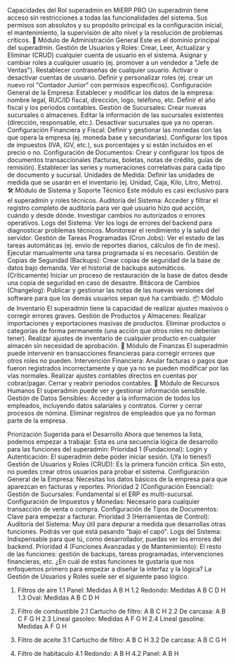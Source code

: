 Capacidades del Rol superadmin en MiERP PRO
Un superadmin tiene acceso sin restricciones a todas las funcionalidades del sistema. Sus permisos son absolutos y su propósito principal es la configuración inicial, el mantenimiento, la supervisión de alto nivel y la resolución de problemas críticos.
🏢 Módulo de Administración General
Este es el dominio principal del superadmin.
Gestión de Usuarios y Roles:
Crear, Leer, Actualizar y Eliminar (CRUD) cualquier cuenta de usuario en el sistema.
Asignar y cambiar roles a cualquier usuario (ej. promover a un vendedor a "Jefe de Ventas").
Restablecer contraseñas de cualquier usuario.
Activar o desactivar cuentas de usuario.
Definir y personalizar roles (ej. crear un nuevo rol "Contador Junior" con permisos específicos).
Configuración General de la Empresa:
Establecer y modificar los datos de la empresa: nombre legal, RUC/ID fiscal, dirección, logo, teléfono, etc.
Definir el año fiscal y los periodos contables.
Gestión de Sucursales:
Crear nuevas sucursales o almacenes.
Editar la información de las sucursales existentes (dirección, responsable, etc.).
Desactivar sucursales que ya no operan.
Configuración Financiera y Fiscal:
Definir y gestionar las monedas con las que opera la empresa (ej. moneda base y secundarias).
Configurar los tipos de impuestos (IVA, IGV, etc.), sus porcentajes y si están incluidos en el precio o no.
Configuración de Documentos:
Crear y configurar los tipos de documentos transaccionales (facturas, boletas, notas de crédito, guías de remisión).
Establecer las series y numeraciones correlativas para cada tipo de documento y sucursal.
Unidades de Medida:
Definir las unidades de medida que se usarán en el inventario (ej. Unidad, Caja, Kilo, Litro, Metro).
🛠️ Módulo de Sistema y Soporte Técnico
Este módulo es casi exclusivo para el superadmin y roles técnicos.
Auditoría del Sistema:
Acceder y filtrar el registro completo de auditoría para ver qué usuario hizo qué acción, cuándo y desde dónde.
Investigar cambios no autorizados o errores operativos.
Logs del Sistema:
Ver los logs de errores del backend para diagnosticar problemas técnicos.
Monitorear el rendimiento y la salud del servidor.
Gestión de Tareas Programadas (Cron Jobs):
Ver el estado de las tareas automáticas (ej. envío de reportes diarios, cálculos de fin de mes).
Ejecutar manualmente una tarea programada si es necesario.
Gestión de Copias de Seguridad (Backups):
Crear copias de seguridad de la base de datos bajo demanda.
Ver el historial de backups automáticos.
(Críticamente) Iniciar un proceso de restauración de la base de datos desde una copia de seguridad en caso de desastre.
Bitácora de Cambios (Changelog):
Publicar y gestionar las notas de las nuevas versiones del software para que los demás usuarios sepan qué ha cambiado.
📦 Módulo de Inventario
El superadmin tiene la capacidad de realizar ajustes masivos o corregir errores graves.
Gestión de Productos y Almacenes:
Realizar importaciones y exportaciones masivas de productos.
Eliminar productos o categorías de forma permanente (una acción que otros roles no deberían tener).
Realizar ajustes de inventario de cualquier producto en cualquier almacén sin necesidad de aprobación.
🧾 Módulo de Finanzas
El superadmin puede intervenir en transacciones financieras para corregir errores que otros roles no pueden.
Intervención Financiera:
Anular facturas o pagos que fueron registrados incorrectamente y que ya no se pueden modificar por las vías normales.
Realizar ajustes contables directos en cuentas por cobrar/pagar.
Cerrar y reabrir periodos contables.
👥 Módulo de Recursos Humanos
El superadmin puede ver y gestionar información sensible.
Gestión de Datos Sensibles:
Acceder a la información de todos los empleados, incluyendo datos salariales y contratos.
Correr y cerrar procesos de nómina.
Eliminar registros de empleados que ya no forman parte de la empresa.



Priorización Sugerida para el Desarrollo
Ahora que tenemos la lista, podemos empezar a trabajar. Esta es una secuencia lógica de desarrollo para las funciones del superadmin:
Prioridad 1 (Fundacional):
Login y Autenticación: El superadmin debe poder iniciar sesión. (¡Ya lo tienes!)
Gestión de Usuarios y Roles (CRUD): Es la primera función crítica. Sin esto, no puedes crear otros usuarios para probar el sistema.
Configuración General de la Empresa: Necesitas los datos básicos de la empresa para que aparezcan en facturas y reportes.
Prioridad 2 (Configuración Esencial):
Gestión de Sucursales: Fundamental si el ERP es multi-sucursal.
Configuración de Impuestos y Monedas: Necesario para cualquier transacción de venta o compra.
Configuración de Tipos de Documentos: Clave para empezar a facturar.
Prioridad 3 (Herramientas de Control):
Auditoría del Sistema: Muy útil para depurar a medida que desarrollas otras funciones. Podrás ver qué está pasando "bajo el capó".
Logs del Sistema: Indispensable para que tú, como desarrollador, puedas ver los errores del backend.
Prioridad 4 (Funciones Avanzadas y de Mantenimiento):
El resto de las funciones: gestión de backups, tareas programadas, intervenciones financieras, etc.
¿En cuál de estas funciones te gustaría que nos enfoquemos primero para empezar a diseñar la interfaz y la lógica? La Gestión de Usuarios y Roles suele ser el siguiente paso lógico.

1. Filtros de aire
1.1 Panel: Medidas A B H
1.2 Redondo: Medidas A B C D H
1.3 Oval: Medidas A B C D H

2. Filtro de combustible 
2.1 Cartucho de filtro: A B C H
2.2 De carcasa: A B C F G H
2.3 Lineal gasoleo: Medidas A F G H
2.4 Lineal gasolina: Medidas A F G H

3. Filtro de aceite
3.1 Cartucho de filtro: A B C H
3.2 De carcasa: A B C G H

4. Filtro de habitaculo
4.1 Redondo:  A B H
4.2 Panel: A B H